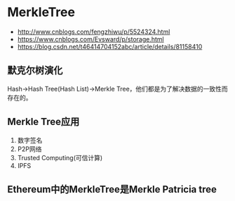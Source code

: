 # MerkleTree
* http://www.cnblogs.com/fengzhiwu/p/5524324.html
* https://www.cnblogs.com/Evsward/p/storage.html
* https://blog.csdn.net/t46414704152abc/article/details/81158410

## 默克尔树演化
Hash->Hash Tree(Hash List)->Merkle Tree，他们都是为了解决数据的一致性而存在的。

## Merkle Tree应用
1. 数字签名
2. P2P网络
3. Trusted Computing(可信计算)
4. IPFS

## Ethereum中的MerkleTree是Merkle Patricia tree
